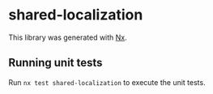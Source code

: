 # shared-localization

This library was generated with [Nx](https://nx.dev).

## Running unit tests

Run `nx test shared-localization` to execute the unit tests.
